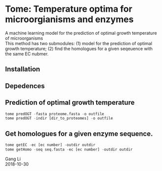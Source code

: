 # Tome: Temperature optima for microorgianisms and enzymes
A machine learning model for the prediction of optimal growth temperature of microorganisms<br/>
This method has two submodules: (1) model for the prediction of optimal growth temperature; (2) find the homologues for a given seqeuence with the same EC nubmer. 

## Installation

## Depedences


## Prediction of optimal growth temperature
```python
tome predOGT -fasta proteome.fasta -o outfile
tome predOGT -indir [dir_to_proteomes] -o outfile
```

## Get homologues for a given enzyme sequence.
```python
tome getEC -ec [ec number] -outdir outdir
tome getHomo -seq seq.fasta -ec [ec number] -outdir outdir
```

Gang Li<br/>
2018-10-30

